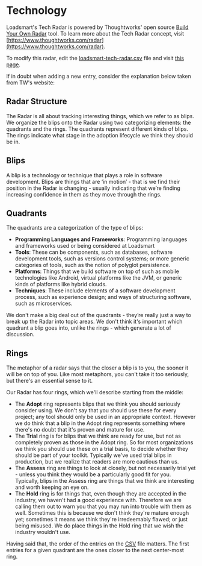 # Technology

Loadsmart's Tech Radar is powered by Thoughtworks' open source [Build Your Own Radar](https://www.thoughtworks.com/radar/how-to-byor) tool. To learn more about the Tech Radar concept, visit [https://www.thoughtworks.com/radar](https://www.thoughtworks.com/radar).

To modify this radar, edit the [loadsmart-tech-radar.csv](loadsmart-tech-radar.csv) file and visit [this page](https://radar.thoughtworks.com/?sheetId=https%3A%2F%2Fraw.githubusercontent.com%loadsmart%2Fculture%2Fmaster%2Ftechnology%2Floadsmart-tech-radar.csv).

If in doubt when adding a new entry, consider the explanation below taken from TW's website:

## Radar Structure

The Radar is all about tracking interesting things, which we refer to as blips. We organize the blips onto the Radar using two categorizing elements: the quadrants and the rings. The quadrants represent different kinds of blips. The rings indicate what stage in the adoption lifecycle we think they should be in.

## Blips

A blip is a technology or technique that plays a role in software development. Blips are things that are ‘in motion’ - that is we find their position in the Radar is changing - usually indicating that we’re finding increasing confidence in them as they move through the rings.

## Quadrants

The quadrants are a categorization of the type of blips:

- **Programming Languages and Frameworks**: Programming languages and frameworks used or being considered at Loadsmart
- **Tools**: These can be components, such as databases, software development tools, such as versions control systems; or more generic categories of tools, such as the notion of polyglot persistence.
- **Platforms**: Things that we build software on top of such as mobile technologies like Android, virtual platforms like the JVM, or generic kinds of platforms like hybrid clouds.
- **Techniques**: These include elements of a software development process, such as experience design; and ways of structuring software, such as microservices.

We don't make a big deal out of the quadrants - they’re really just a way to break up the Radar into topic areas. We don't think it's important which quadrant a blip goes into, unlike the rings - which generate a lot of discussion.

## Rings

The metaphor of a radar says that the closer a blip is to you, the sooner it will be on top of you. Like most metaphors, you can't take it too seriously, but there's an essential sense to it.

Our Radar has four rings, which we'll describe starting from the middle:

- The **Adopt** ring represents blips that we think you should seriously consider using. We don't say that you should use these for every project; any tool should only be used in an appropriate context. However we do think that a blip in the Adopt ring represents something where there's no doubt that it's proven and mature for use.
- The **Trial** ring is for blips that we think are ready for use, but not as completely proven as those in the Adopt ring. So for most organizations we think you should use these on a trial basis, to decide whether they should be part of your toolkit. Typically we've used trial blips in production, but we realize that readers are more cautious than us.
- The **Assess** ring are things to look at closely, but not necessarily trial yet - unless you think they would be a particularly good fit for you. Typically, blips in the Assess ring are things that we think are interesting and worth keeping an eye on.
- The **Hold** ring is for things that, even though they are accepted in the industry, we haven't had a good experience with. Therefore we are calling them out to warn you that you may run into trouble with them as well. Sometimes this is because we don't think they're mature enough yet; sometimes it means we think they're irredeemably flawed; or just being misused. We do place things in the Hold ring that we wish the industry wouldn't use.

Having said that, the order of the entries on the [CSV](./loadsmart-tech-radar.csv) file matters. The first entries for a given quadrant are the ones closer to the next center-most ring.
